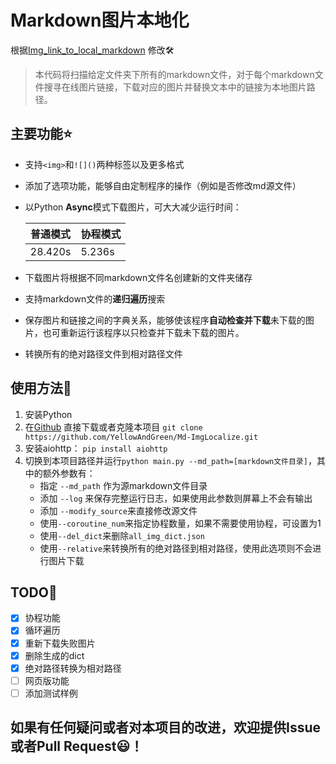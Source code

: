 # Markdown图片本地化
根据[Img_link_to_local_markdown](https://github.com/xZaR3y4p/Img_link_to_local_markdown)
修改🛠️

> 本代码将扫描给定文件夹下所有的markdown文件，对于每个markdown文件搜寻在线图片链接，下载对应的图片并替换文本中的链接为本地图片路径。

## 主要功能⭐
+ 支持`<img>`和`![]()`两种标签以及更多格式
+ 添加了选项功能，能够自由定制程序的操作（例如是否修改md源文件）
+ 以Python **Async**模式下载图片，可大大减少运行时间：

    |  普通模式   | 协程模式  |
    |  ----  | ----  |
    | 28.420s  | 5.236s |
+ 下载图片将根据不同markdown文件名创建新的文件夹储存
+ 支持markdown文件的**递归遍历**搜索
+ 保存图片和链接之间的字典关系，能够使该程序**自动检查并下载**未下载的图片，也可重新运行该程序以只检查并下载未下载的图片。
+ 转换所有的绝对路径文件到相对路径文件


## 使用方法🚀
1. 安装Python
2. 在[Github](https://github.com/YellowAndGreen/Md-ImgLocalize)
直接下载或者克隆本项目 `git clone https://github.com/YellowAndGreen/Md-ImgLocalize.git`
3. 安装aiohttp： `pip install aiohttp`
4. 切换到本项目路径并运行`python main.py --md_path=[markdown文件目录]`，其中的额外参数有：
    + 指定 `--md_path` 作为源markdown文件目录
    + 添加 `--log` 来保存完整运行日志，如果使用此参数则屏幕上不会有输出
    + 添加 `--modify_source`来直接修改源文件
    + 使用`--coroutine_num`来指定协程数量，如果不需要使用协程，可设置为1
    + 使用`--del_dict`来删除`all_img_dict.json`
    + 使用`--relative`来转换所有的绝对路径到相对路径，使用此选项则不会进行图片下载


## TODO📃

- [x] 协程功能
- [x] 循环遍历
- [x] 重新下载失败图片
- [x] 删除生成的dict
- [x] 绝对路径转换为相对路径
- [ ] 网页版功能
- [ ] 添加测试样例

## 如果有任何疑问或者对本项目的改进，欢迎提供Issue或者Pull Request😃！

